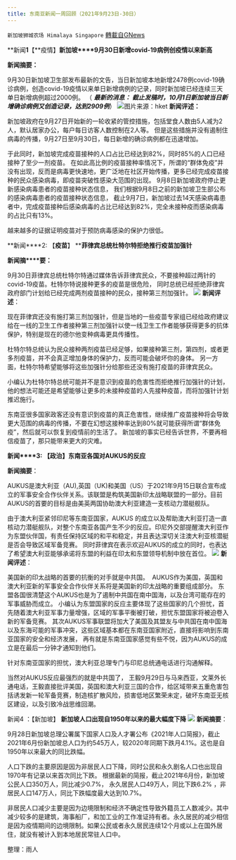 ```yaml
---
title: 东南亚新闻一周回顾（2021年9月23日-30日）
---
```

`新加坡狮城农场 Himalaya Singapore` [轉載自GNews](https://gnews.org/zh-hans/1573323/)

**新闻****1****【**疫情】**新加坡****9月30日新增covid-19病例创疫情以来新高**

**新闻摘要：**

9月30日新加坡卫生部发布最新的文告，当日新加坡本地新增2478例covid-19确诊病例，创造covid-19疫情以来单日新增病例的记录，同时新加坡已经连续三天单日新增病例超过2000例。 （ ***最新的消息： 截止发稿时，10月1日新加坡当日新增确诊病例又创造记录，达到2909例***）
![](https://assets.gnews.org/wp-content/uploads/2021/10/Screenshot-2021-10-05-022311.jpg)图片来源：hket
**新闻评述：**

新加坡政府在9月27日开始新的一轮收紧的管控措施，包括堂食人数由5人减为2人，默认居家办公，每户每日访客人数控制在2人等。 但是这些措施并没有遏制住病毒的传播，9月27日至9月30日，每日新增的确诊病例都在迅速增加。

于此同时，新加坡完成疫苗接种的人口占比已经达到82%，同时85%的人口已经接种了至少一剂疫苗。 在如此高比例的疫苗接种率情况下，所谓的“群体免疫”并没有出现，反而是病毒更快速地，更广泛地在社区开始传播，更多已经完成疫苗接种的民众感染病毒，即疫苗突破性感染大范围的出现。 9月8日新加坡政府停止更新感染病毒患者的疫苗接种状态信息， 我们根据9月8日之前的新加坡卫生部公布的感染病毒患者的疫苗接种状态信息， 截止9月7日，新加坡过去14天感染病毒患者中，完成疫苗接种后感染病毒的占比已经达到82%，完全未接种疫而感染病毒的占比只有13%。

越来越多的证据证明疫苗对于预防病毒感染的保护力很低。

**新闻****2: 【****疫苗****】 ****菲律宾总统杜特尔特拒绝推行疫苗加强针**

**新闻摘****要：**

9月30日菲律宾总统杜特尔特通过媒体告诉菲律宾民众，不要接种超过两针的covid-19疫苗。杜特尔特说接种更多的疫苗是很危险， 同时总统已经拒绝菲律宾政府部门计划给已经完成两剂疫苗接种的民众，接种第三剂加强针。
![](https://assets.gnews.org/wp-content/uploads/2021/10/Screenshot-2021-10-05-022723.jpg)
**新闻评述**：

现在菲律宾还没有施打第三剂加强针，但是当地的一些疫苗专家组已经给政府建议给在一线的卫生工作者接种第三剂加强针以使一线卫生工作者能够获得更多的抗体保护，特别是现在的德尔他变种病毒更具传播性。

杜特尔特总统认为民众接种两剂疫苗已经足够，如果接种第三剂，第四剂，或者更多剂疫苗，并不会真正增加身体的保护力，反而可能会破坏你的身体。 另一方面，杜特尔特希望能够将这些加强针分给那些还没有施打疫苗的菲律宾民众。

小编认为杜特尔特总统可能并不是意识到疫苗的危害性而拒绝推行加强针的计划，他的想法可能还是希望能够让更多的未接种疫苗的人先接种疫苗，而将加强针计划推迟施行。

东南亚很多国家政客还没有意识到疫苗的真正危害性，继续推广疫苗接种将会导致更大范围的病毒的传播，不要在幻想这接种率达到80%就可能获得所谓“群体免疫”，然后就可以恢复到疫情前的生活了。 新加坡的事实已经告诉世界，不要再相信疫苗了，那只能带来更大的灾难。

**新闻****3: 【****政治****】****东南亚各国对****AUKUS的反应**

**新闻摘要**：

AUKUS是澳大利亚（AU),英国（UK)和美国（US）于2021年9月15日联合宣布成立的军事安全合作伙伴关系。该联盟是构筑美国新印太战略联盟的一部分。目前AUKUS的首要的目标是由美英两国协助澳大利亚建造一支核动力潜艇舰队。

由于澳大利亚紧邻印尼等东南亚国家，AUKUS 的成立以及帮助澳大利亚打造一直核动力潜艇舰队，对整个东南亚各国产生不少的反应。印尼外交部提醒澳大利亚作为东盟伙伴国，有责任保持区域的和平和稳定，并且表达深切关注澳大利亚核潜艇是否会导致区域军备竞赛。 同时菲律宾在表示欢迎AUKUS的成立的同时，也表达了希望澳大利亚能够承诺将东盟的利益在印太和东盟领导机制中放在首位。
![](https://assets.gnews.org/wp-content/uploads/2021/10/Screenshot-2021-10-05-022956.jpg)
**新闻评述**：

美国新的印太战略的首要的抗衡的对手就是中共国。  AUKUS作为美国，英国和澳大利亚新的军事安全合作伙伴关系将是美国新的印太战略的重要组成部分。 东盟各国很清楚这个AUKUS也是为了遏制中共国在南中国海，以及台湾可能存在的军事威胁而成立。 小编认为东盟国家的反应主要体现了这些国家的几个担忧，首先随着澳大利亚军事力量增强，区域的军事平衡被打破，担忧东盟国家将被迫卷入新的军备竞赛。 其次AUKUS军事联盟将加大了美国及其盟友与中共国在南中国海以及东海可能的军事冲突，这些区域基本都在东南亚国家附近，直接将影响到东南亚国家的安全和经济发展， 再有就是东南亚国家感觉有些不悦，因为AUKUS的成立是在最后一分钟才通知到他们。

针对东南亚国家的担忧，澳大利亚总理专门与印尼总统通电话进行沟通解释。

当然对AUKUS反应最强烈的就是中共国了， 王毅9月29日与马来西亚，文莱外长通电话，王毅直接批评美国，英国和澳大利亚三国的合作，给区域带来五重危害包括诱发新一轮军备竞赛，制造核扩散风险，损害低地区繁荣未定，破坏东南亚无核区建设，以及引致冷战思维回潮。

新闻4 ：【新加坡】 **新加坡人口出现自1950年以来的最大幅度下降**
![](https://assets.gnews.org/wp-content/uploads/2021/10/1618916931_2965.png)
**新闻摘要**：

9月28日新加坡总理公署属下国家人口及人才署公布《2021年人口简报》，截止2021年6月份新加坡总人口为约545万人，较2020年同期下跌月4.1%。这也是自1950年以来最大的同比跌幅。

人口下跌的主要原因是因为非居民人口下降，同时公民和永久剧名人口也出现自1970年有记录以来首次同比下跌。 根据最新的简报，截止2021年6月份，新加坡公民人口350万人，同比减少0.7%， 永久居民人口49万人，同比下跌6.2% ，非居民人口147万人，同比下跌幅度最大达到10.7%。

非居民人口减少主要是因为边境限制和经济不确定性导致外籍员工人数减少。其中减少较多的是建筑，海事船厂，和加工业的工作准证持有者。永久居民的减少相信是因为疫情期间的边境限制。如果公民或者永久居民连续12个月或以上在国外居住，就没有被计入到本地居民常驻人口中。

整理：雨人
